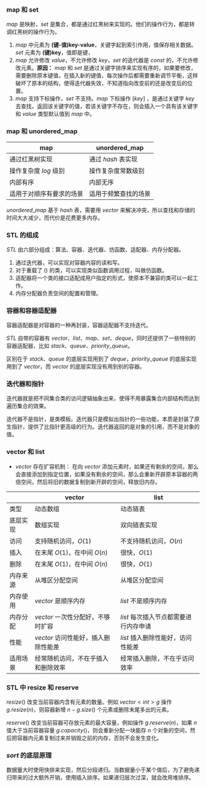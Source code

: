 ### map 和 set 
$map$ 是映射，$set$ 是集合，都是通过红黑树来实现的。他们的操作行为，都是转调红黑树的操作行为。

1. $map$ 中元素为 **(键-值)key-value**，关键字起到索引作用，值保存相关数据。$set$ 元素为 **(键)key**，值即是键，
2. $map$ 允许修改 $value$，不允许修改 $key$，$set$ 的迭代器是 $const$ 的，不允许修改元素。**原因：** $map$ 和 $set$ 是通过关键字排序来实现有序的，如果要修改，需要删除原本键值，在插入新的键值，每次操作后都需要重新调节平衡，这样破坏了原本的结构，使得迭代器失效，不知道指向改变前的还是改变后的位置。
3. $map$ 支持下标操作，$set$ 不支持。$map$ 下标操作 $[key]$ ，是通过关键字 $key$ 去查找，返回该关键字的值，若该关键字不存在，则会插入一个具有该关键字和 $value$ 类型默认值到 $map$ 中。

### map 和 unordered_map
| map                      | unordered_map        |
| ------------------------ | -------------------- |
| 通过红黑树实现           | 通过 $hash$ 表实现   |
| 操作复杂度 $log$ 级别    | 操作复杂度常数级别   |
| 内部有序                 | 内部无序             |
| 适用于对顺序有要求的场景 | 适用于频繁查找的场景 |
$unordered\_map$ 基于 $hash$ 表，需要用 $vector$ 来解决冲突，所以查找和存储的时间大大减少，而代价是花费更多内存。

### STL 的组成
$STL$ 由六部分组成：算法、容器、迭代器、仿函数、适配器、内存分配器。
1. 通过迭代器，可以实现对容器内容的读和写。
2. 对于重载了 $()$ 的类，可以实现类似函数调用过程，叫做仿函数。
3. 适配器将一个类的接口适配成用户指定的形式，使原本不兼容的类可以一起工作。
4. 内存分配器负责空间的配置和管理。

### 容器和容器适配器
容器适配器是对容器的一种再封装，容器适配器不支持迭代。

$STL$ 自带的容器有 $vector、list、map、set、deque$，同时还提供了一些特别的容器适配器，比如 $stack、queue、priority\_queue$。

区别在于 $stack、queue$ 的底层实现用到了 $deque$，$priority\_queue$ 的底层实现用到了 $vector$，而 $vector$ 的底层实现没有用到别的容器。

### 迭代器和指针
迭代器就是把不同集合类的访问逻辑抽象出来，使得不用暴露集合内部结构而达到遍历集合的效果。

迭代器不是指针，是类模板。迭代器只是模拟出指针的一些功能，本质是封装了原生指针，提供了比指针更高级的行为。迭代器返回的是对象的引用，而不是对象的值。

### vector 和 list
- $vector$ 存在扩容机制：
  在向 $vector$ 添加元素时，如果还有剩余的空间，那么会直接添加到指定位置，如果没有剩余的空间，那么会重新开辟原本容器的两倍空间，然后将旧的数据复制到新开辟的空间，释放旧内存。

|          | vector                              | list                                  |
| -------- | ----------------------------------- | ------------------------------------- |
| 类型     | 动态数组                            | 动态链表                              |
| 底层实现 | 数组实现                            | 双向链表实现                          |
| 访问     | 支持随机访问，$O(1)$                | 不支持随机访问，$O(n)$                |
| 插入     | 在末尾 $O(1)$，在中间 $O(n)$        | 很快，$O(1)$                          |
| 删除     | 在末尾 $O(1)$，在中间 $O(n)$        | 很快，$O(1)$                          |
| 内存来源 | 从堆区分配空间                      | 从堆区分配空间                        |
| 内存使用 | $vector$ 是顺序内存                 | $list$ 不是顺序内存                   |
| 内存分配 | $vector$ 一次性分配好，不够时扩容   | $list$ 每次插入节点都需要进行内存申请 |
| 性能     | $vector$ 访问性能好，插入删除性能差 | $list$ 插入删除性能好，访问性能差     |
| 适用场景 | 经常随机访问，不在乎插入和删除效率  | 经常插入删除，不在乎访问效率          |

### STL 中 resize 和 reserve
$resize()$ 改变当前容器内含有元素的数量。例如 $vector<int>g$ 操作 $g.resize(n)$，则容器新增 $n-g.size()$ 个元素或删除末尾多出的元素。

$reserve()$ 改变当前容器可存放元素的最大容量，例如操作 $g.reserve(n)$，如果 $n$ 值大于当前容器容量 $g.capacity()$，则会重新分配一块能存 $n$ 个对象的空间，然后把容器内元素复制过来并销毁之前的内存，否则不会发生变化。

### $sort$ 的底层原理
数据量大时使用快排来实现，然后分段递归。当数据量小于某个值后，为了避免递归带来的过大额外开销，使用插入排序。如果递归层次过深，就会改用堆排序。
